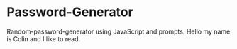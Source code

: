 # Password-Generator
Random-password-generator using JavaScript and prompts.
Hello my name is Colin and I  like to read.
